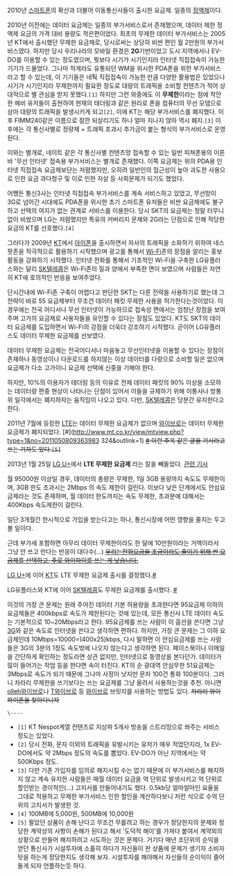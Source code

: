 2010년 [스마트폰](%EC%8A%A4%EB%A7%88%ED%8A%B8%ED%8F%B0.md)의 확산과 더불어 이동통신사들이 출시한
요금제. 일종의 [정액제](%EC%A0%95%EC%95%A1%EC%A0%9C.md)이다.

2010년 이전에는 데이터 요금제는 일종의 부가서비스로서 존재했으며, 데이터 제한 정액제 요금의 가격 대비 용량도 적은편이었다. 최초의
무제한 데이터 부가서비스는 2005년 KT에서 출시했던 무제한 요금제로, 당시로써는 상당히 비싼 편인 월 2만원의 부가서비스였다. 하지만
당시 우리나라의 모바일 환경은 **2G**기반이었고 도시 지역에서나 EV-DO를 이용할 수 있는 정도였으며, 뭣보다 시기가 시기인지라 인터넷
직접접속이 가능한 기기가 드물었다. 그나마 적게라도 유통되던 WM을 위시한 PDA폰을 위한 부가서비스라고 할 수 있는데, 이 기기들은 네퉉
직접접속이 가능한 만큼 다양한 활용법은 있었으나 시기가 시기인지라 무제한까지 필요한 정도로 대량의 트래픽을 소비할 컨텐츠가 적어 상대적으로
별 관심을 받지 못했다.`[1]` 하지만 그런 와중에도 이 **무제한**이라는 점에 착안한 헤비 유저들이 출현하여 현재의 태더링과 같은
원리로 폰을 컴퓨터의 무선 모뎀으로 삼아 대량의 트래픽을 발생시키게 되고`[2]`, 이에 KT는 해당 부가서비스를 폐지했다. 이후
FIMM240같은 이름으로 잠깐 되살리기도 하나 얼마 지나지 않아 역시 폐지.`[3]` 이후에는 각 통신사별로 정량제 + 트래픽 초과시
추가금이 붙는 형식의 부가서비스로 운영된다.

이와는 별개로, 네이트 같은 각 통신사별 컨텐츠망 접속할 수 있는 일반 피쳐폰용의 이른바 '무선 인터넷' 접속용 부가서비스는 별개로
존재했다. 이쪽 요금제는 위의 PDA용 인터넷 직접접속 요금제보단는 저렴했지만, 오히려 일반인의 접근성이 높아 과도한 사용으로 인한 요금
과다청구 및 이로 인한 자살 등 사회문제가 되기도 했었다.

어쨌든 통신3사는 인터넷 직접접속 부가서비스를 계속 서비스하고 있었고, 무선망이 3G로 넘어간 시대에도 PDA폰을 위시한 초기 스마트폰
유저들은 비싼 요금제에도 불구하고 선택의 여지가 없는 관계로 서비스를 이용한다. 당시 SKT의 요금제는 정말 터무니없이 비쌌으며 LG는
저렴했지만 특유의 커버리지 문제와 2G라는 단점으로 인해 적당한 요금의 KT를 선호했다.`[4]`

그러다가 2009년 [KT](KT.md)에서 [아이폰](%EC%95%84%EC%9D%B4%ED%8F%B0.md)을 출시하면서
자사의 트래픽을 소화하기 위하여 네스팟존을 적극적으로 활용하기 시작했으며 광고를 통해서 [Wi-Fi](Wi-Fi.md)존의 장점을
알리는 홍보 활동을 강화하기 시작했다. 인터넷 전화를 통해서 기초적인 Wi-Fi을 구축한 LG유플러스와는 달리
[SK텔레콤](SK%ED%85%94%EB%A0%88%EC%BD%A4.md)은 Wi-Fi존의 질과 양에서 부족한 면이 보였으며 사람들은
자연히 KT에 호의적인 반응을 보여주었다.

단시간내에 Wi-Fi존 구축이 어렵다고 판단한 SKT는 다른 전략을 사용하기로 했는데 그 전략이 바로 55 요금제부터 무조건 데이터 패킷
무제한 사용을 허가한다는것이었다. 이 경우에는 전국 어디서나 무선 인터넷이 가능하므로 접속성 면에서는 엄청난 장점을 보여주며 고가의 요금제로
사용자들을 유인할 수 있다는 장점도 있었다. KT도 SKT의 데이터 요금제를 도입하면서 Wi-Fi의 강점을 더욱더 강조하기 시작했다. 곧이어
LG유플러스도 데이터 무제한 요금제를 선보였다.

데이터 무제한 요금제는 전국어디서나 마음놓고 무선인터넷을 이용할 수 있다는 장점이 존재하나 동영상이나 다운로드를 하지않는 이상 데이터를
다량으로 소비할 일은 없으며 요금제가 다소 고가이니 요금제 선택에 신중을 기해야 한다.

하지만, 10%의 이용자가 테더링 등의 이유로 전체 데이터 패킷의 90% 이상을 소모하는 데이터량 편중 현상이 나타나는 단점이 있어서 이들을
규제하기 위해 이통사나 방통위 일각에서는 폐지하자는 움직임이 나오고 있다. 다만,
[SK텔레콤](SK%ED%85%94%EB%A0%88%EC%BD%A4.md)은 당분간 유지한다고 한다.

2011년 7월에 등장한 [LTE](LTE.md)는 데이터 무제한 요금제가 없으며 [와이브로](WiBro.md)는 데이터 무제한
요금제가 폐지되었다. [#](http://www.mt.co.kr/view/mtview.php?type=1&no=2011050809363983
324&outlink=1) <del>[#](http://durl.me/83qt5) 이런 주옥 같은 글을 기사라고 쓰는 기자도
있다.`[5]`</del>

2013년 1월 25일 [LG U+](LG%20U+.md)에서 **LTE 무제한 요금제** 라는 칼을 빼들었다. [관련
기사](http://news.mt.co.kr/mtview.php?no=2013012512430095905)

월 95000원 이상일 경우, 데이터의 총량은 무제한, 1일 3GB 용량까지 속도도 무제한이며, 3GB 한도 초과시는 2Mbps 의 속도
제한이 걸린다. 이보다 낮은 단계에서도 안심요금제라는 것도 존재하며, 월 데이터 한도까지는 속도 무제한, 초과분에 대해서는 400Kbps
속도제한이 걸린다.

일단 3개월간 한시적으로 가입을 받는다고는 하나, 통신시장에 어떤 영향을 줄지는 두고 볼 일이다.

근데 부가세 포함하면 아무리 데이터 무제한이라도 한 달에 10만원이라는 거액이라서 그냥 안 쓰고 만다는 반응이 대다수(…) <del>[우리는전화요금을 조금이라도 줄이기 위해 싼 요금제를 선택하고, 주로 와이파이를 쓰는 게 낫습니다.](2pac.md)</del>

[LG U+](LG%20U+.md)에 이어 [KT](KT.md)도 LTE 무제한 요금제 출시를
결정했다.[#](http://smartblog.olleh.com/2412)

LG유플러스와 KT에 이어 [SK텔레콤](SK%ED%85%94%EB%A0%88%EC%BD%A4.md)도 무제한 요금제를 출시했다.
[#](http://blog.sktworld.co.kr/3000)

이것의 가장 큰 문제는 원래 주어진 데이터 기본 허용량을 초과한다면 95요금제 이하의 요금제들은 400kbps로 속도가 제한된다는 것에
있는데, 모든 통신사 LTE 데이터 속도는 기본적으로 10~20Mbps라고 한다. 95요금제를 쓰는 사람이 이 옵션을 쓴다면 그냥
[3G](3G.md)와 같은 속도로 인터넷을 쓴다고 생각하면 편하다. 하지만, 가장 큰 문제는 그 이하 요금제인데
10Mbps=10000=(400x25)kbps, 다시 말하면 이 안심요금제를 쓰는 사람들은 3G의 3분의 1정도 속도밖에 나오지 않는다고
생각하면 된다. 페이스북이나 이메일을 간단하게 확인하는 정도라면 상관 없지만, 인터넷으로 동영상을 본다던가. 데이터가 많이 들어가는 작업
등을 한다면 속이 터진다. KT의 순 광대역 안심무한 51요금제는 3Mbps로 속도가 되기 때문에 그나마 사정이 낫지만 문자 100건 통화
100분이다. 그러니 차라리 무제한을 쓰기보다는 쓰는 요금제를 그냥 올려서 사용하는것을 추천. 아니면 [olleh와이브로](olleh%20%EC%99%80%EC%9D%B4%EB%B8%8C%EB%A1%9C.md)나 [T와이브로](T%20%EC%99%80%EC%9D%B4%EB%B8%8C%EB%A1%9C.md) 등 [와이브로](WiBro.md)
브릿지를 사용하는 방법도 있다. <del>차라리 와이파이존을 찾아다니자</del>

`\----`

  * `[1]` KT Nespot계열 컨텐츠로 지상파 5개사 방송을 스트리밍으로 쏴주는 서비스 정도는 있었다.
  * `[2]` 당시 전화, 문자 이외의 트래픽을 유발시키는 유저가 매우 적었던지라, 1x EV-DO에서도 약 2Mbps 정도의 속도를 뽑았다. EV-DO가 아닌 지역에서는 약 500Kbps 정도.
  * `[3]` 다만 기존 가입자를 임의로 해지시킬 수는 없기 때문에 이 부가서비스를 해지하지 않고 계속 유지한 사람들은 매월 데이터 요금을 억 단위로 발생시키고 억 단위로 할인받는 경이적인(…) 고지서를 만들어내기도 했다. 0.5kb당 얼마얼마인 요율을 그대로 적용하고 무제한 부가서비스 인한 할인을 계산하다보니 저런 식으로 수억 단위의 고지서가 발생한 것.
  * `[4]` 100MB에 5,000원, 500MB에 10,000원
  * `[5]` 팔았던 상품이 손해 난다고 무조건 무를려고 하는 경우가 정당한지의 문제와 정당한 계약상의 사항이 손해가 된다고 해서 '도덕적 해이'를 가져다 붙여서 계약외의 상황으로 만들어 해지하려고 시도하는 것은 문제다. 거기다 매년 조단위의 순익을 얻던 통신사가 시설투자에 소홀히 하다가 자신들이 판 상품에 문제가 생기자 소비자 탓을 하는게 정당한지도 생각해 보자. 시설투자를 해야해서 자신들의 순이익이 줄어들게 되자 언플하는듯 하다.

